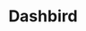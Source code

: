 ---
blog: https://dashbird.io/blog/
codehost: https://github.com/https://github.com/dashbird
facebook: https://facebook.com/dashbirdapp
instagram: https://instagram.com/dashbirdteam
linkedin: https://linkedin.com/company/dashbird
logohandle: dashbirdio
sort: dashbird
title: Dashbird
twitter: https://x.com/thedashbird
website: https://dashbird.io/
---